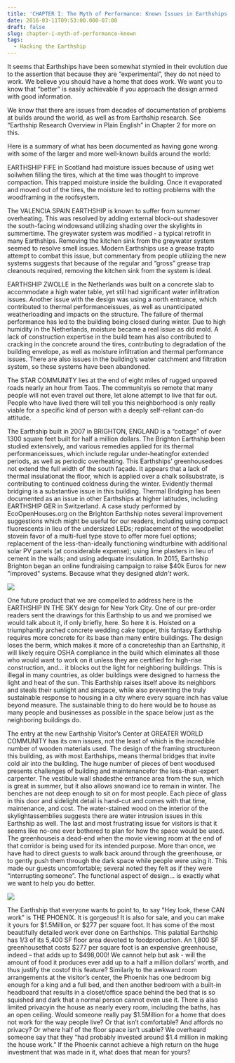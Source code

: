 ```yaml
---
title: 'CHAPTER I: The Myth of Performance: Known Issues in Earthships Worldwide'
date: 2016-03-11T09:53:00.000-07:00
draft: false
slug: chapter-i-myth-of-performance-known
tags:
  - Hacking the Earthship
---
```


It seems that Earthships have been somewhat stymied in their evolution due to the assertion that because they are “experimental”, they do not need to work. We believe you should have a home that does work. We want you to know that “better” is easily achievable if you approach the design armed with good information. 



We know that there are issues from decades of documentation of problems at builds around the world, as well as from Earthship research. See “Earthship Research Overview in Plain English” in Chapter 2 for more on this.



Here is a summary of what has been documented as having gone wrong with some of the larger and more well-known builds around the world:



EARTHSHIP FIFE in Scotland had moisture issues because of using wet soilwhen filling the tires, which at the time was thought to improve compaction. This trapped moisture inside the building. Once it evaporated and moved out of the tires, the moisture led to rotting problems with the woodframing in the roofsystem.  


The VALENCIA SPAIN EARTHSHIP is known to suffer from summer overheating. This was resolved by adding external block-out shadesover the south-facing windowsand utilizing shading over the skylights in summertime. The greywater system was modified - a typical retrofit in many Earthships. Removing the kitchen sink from the greywater system seemed to resolve smell issues. Modern Earthships use a grease trapto attempt to combat this issue, but commentary from people utilizing the new systems suggests that because of the regular and “gross” grease trap cleanouts required, removing the kitchen sink from the system is ideal.



EARTHSHIP ZWOLLE in the Netherlands was built on a concrete slab to accommodate a high water table, yet still had significant water infiltration issues. Another issue with the design was using a north entrance, which contributed to thermal performanceissues, as well as unanticipated weatherloading and impacts on the structure. The failure of thermal performance has led to the building being closed during winter. Due to high humidity in the Netherlands, moisture became a real issue as did mold. A lack of construction expertise in the build team has also contributed to cracking in the concrete around the tires, contributing to degradation of the building envelope, as well as moisture infiltration and thermal performance issues. There are also issues in the building’s water catchment and filtration system, so these systems have been abandoned.



The STAR COMMUNITY lies at the end of eight miles of rugged unpaved roads nearly an hour from Taos. The communityis so remote that many people will not even travel out there, let alone attempt to live that far out. People who have lived there will tell you this neighborhood is only really viable for a specific kind of person with a deeply self-reliant can-do attitude. 



The Earthship built in 2007 in BRIGHTON, ENGLAND is a “cottage” of over 1300 square feet built for half a million dollars. The Brighton Earthship been studied extensively, and various remedies applied for its thermal performanceissues, which include regular under-heatingfor extended periods, as well as periodic overheating. This Earthships’ greenhousedoes not extend the full width of the south façade. It appears that a lack of thermal insulationat the floor, which is applied over a chalk soilsubstrate, is contributing to continued coldness during the winter. Evidently thermal bridging is a substantive issue in this building. Thermal Bridging has been documented as an issue in other Earthships at higher latitudes, including EARTHSHIP GER in Switzerland. A case study performed by EcoOpenHouses.org on the Brighton Earthship notes several improvement suggestions which might be useful for our readers, including using compact fluorescents in lieu of the undersized LEDs; replacement of the woodpellet stovein favor of a multi-fuel type stove to offer more fuel options; replacement of the less-than-ideally functioning windturbine with additional solar PV panels (at considerable expense); using lime plasters in lieu of cement in the walls; and using adequate insulation. In 2015, Earthship Brighton began an online fundraising campaign to raise $40k Euros for new "improved" systems. Because what they designed _didn't work._



![](/images/blog/legacy/EINTHESKY.jpg)



One future product that we are compelled to address here is the EARTHSHIP IN THE SKY design for New York City. One of our pre-order readers sent the drawings for this Earthship to us and we promised we would talk about it, if only briefly, here. So here it is. Hoisted on a triumphantly arched concrete wedding cake topper, this fantasy Earthship requires more concrete for its base than many entire buildings. The design loses the berm, which makes it more of a concreteship than an Earthship, it will likely require OSHA compliance in the build which eliminates all those who would want to work on it unless they are certified for high-rise construction, and… it blocks out the light for neighboring buildings. This is illegal in many countries, as older buildings were designed to harness the light and heat of the sun. This Earthship raises itself above its neighbors and steals their sunlight and airspace, while also preventing the truly sustainable response to housing in a city where every square inch has value beyond measure. The sustainable thing to do here would be to house as many people and businesses as possible in the space below just as the neighboring buildings do.  


The entry at the new Earthship Visitor’s Center at GREATER WORLD COMMUNITY has its own issues, not the least of which is the incredible number of wooden materials used. The design of the framing structureon this building, as with most Earthships, means thermal bridges that invite cold air into the building. The huge number of pieces of bent woodused presents challenges of building and maintenancefor the less-than-expert carpenter. The vestibule wall shadesthe entrance area from the sun, which is great in summer, but it also allows snowand ice to remain in winter. The benches are not deep enough to sit on for most people. Each piece of glass in this door and sidelight detail is hand-cut and comes with that time, maintenance, and cost. The water-stained wood on the interior of the skylightassemblies suggests there are water intrusion issues in this Earthship as well. The last and most frustrating issue for visitors is that it seems like no-one ever bothered to plan for how the space would be used. The greenhouseis a dead-end when the movie viewing room at the end of that corridor is being used for its intended purpose. More than once, we have had to direct guests to walk back around through the greenhouse, or to gently push them through the dark space while people were using it. This made our guests uncomfortable; several noted they felt as if they were “interrupting someone”. The functional aspect of design… is exactly what we want to help you do better. 



![](/images/blog/legacy/DSC05881%2B%2528Medium%2529.JPG)



The Earthship that everyone wants to point to, to say "Hey look, these CAN work" is THE PHOENIX. It is gorgeous! It is also for sale, and you can make it yours for $1.5Million, or $277 per square foot. It has some of the most beautifully detailed work ever done on Earthships. This palatial Earthship has 1/3 of its 5,400 SF floor area devoted to foodproduction. An 1,800 SF greenhousethat costs $277 per square foot is an expensive greenhouse, indeed – that adds up to $498,000! We cannot help but ask - will the amount of food it produces ever add up to a half a million dollars’ worth, and thus justify the costof this feature? Similarly to the awkward room arrangements at the visitor’s center, the Phoenix has one bedroom big enough for a king and a full bed, and then another bedroom with a built-in headboard that results in a closet/office space behind the bed that is so squished and dark that a normal person cannot even use it. There is also limited privacyin the house as nearly every room, including the baths, has an open ceiling. Would someone really pay $1.5Million for a home that does not work for the way people live? Or that isn’t comfortable? And affords no privacy? Or where half of the floor space isn’t usable? We overheard someone say that they “had probably invested around $1.4 million in making the house work.” If the Phoenix cannot achieve a high return on the huge investment that was made in it, what does that mean for yours?
